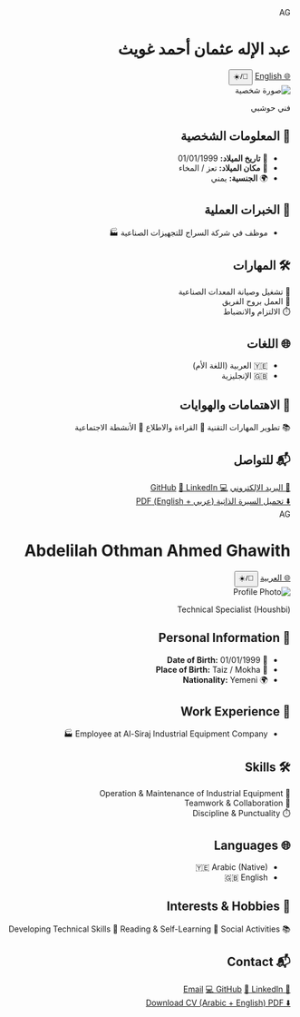 <!DOCTYPE html>
<html lang="ar" dir="rtl">
<head>
  <meta charset="UTF-8">
  <meta name="viewport" content="width=device-width, initial-scale=1.0">
  <title>السيرة الذاتية - عبد الإله عثمان أحمد غويث</title>
  <script src="https://cdn.tailwindcss.com"></script>
  <script>
    function toggleDarkMode() {
      document.documentElement.classList.toggle('dark');
      if (document.documentElement.classList.contains('dark')) {
        localStorage.setItem('theme', 'dark');
      } else {
        localStorage.setItem('theme', 'light');
      }
    }
    if (localStorage.getItem('theme') === 'dark') {
      document.documentElement.classList.add('dark');
    }
  </script>
</head>
<body class="bg-gray-100 dark:bg-gray-900 font-sans transition duration-500">
  <div class="max-w-3xl mx-auto my-10 bg-white dark:bg-gray-800 p-8 rounded-2xl shadow-lg text-gray-900 dark:text-gray-100">
    <div class="flex items-center justify-between">
      <div class="flex items-center gap-3">
        <div class="w-12 h-12 rounded-full bg-gradient-to-r from-blue-500 to-purple-600 flex items-center justify-center text-white font-bold text-lg shadow">AG</div>
        <h1 class="text-2xl font-bold">عبد الإله عثمان أحمد غويث</h1>
      </div>
      <div class="flex items-center gap-3">
        <a href="index_en.html" class="px-4 py-2 rounded-full bg-blue-500 text-white shadow hover:bg-blue-600 transition">🌐 English</a>
        <button onclick="toggleDarkMode()" class="px-4 py-2 rounded-full bg-gray-200 dark:bg-gray-700 text-gray-800 dark:text-gray-200 shadow hover:scale-105 transition">🌙/☀️</button>
      </div>
    </div>
    <div class="text-center mt-6">
      <img src="profile.jpg" alt="صورة شخصية" class="w-40 h-40 rounded-full mx-auto shadow-md">
      <p class="text-gray-600 dark:text-gray-300 mt-2">فني حوشبي</p>
    </div>
    <section class="mt-8">
      <h2 class="text-xl font-semibold border-b-2 border-gray-300 dark:border-gray-600 pb-2 mb-4">📝 المعلومات الشخصية</h2>
      <ul class="space-y-2">
        <li>📅 <b>تاريخ الميلاد:</b> 01/01/1999</li>
        <li>📍 <b>مكان الميلاد:</b> تعز / المخاء</li>
        <li>🌍 <b>الجنسية:</b> يمني</li>
      </ul>
    </section>
    <section class="mt-8">
      <h2 class="text-xl font-semibold border-b-2 border-gray-300 dark:border-gray-600 pb-2 mb-4">💼 الخبرات العملية</h2>
      <ul class="list-disc pr-6">
        <li>موظف في شركة السراج للتجهيزات الصناعية 🏭</li>
      </ul>
    </section>
    <section class="mt-8">
      <h2 class="text-xl font-semibold border-b-2 border-gray-300 dark:border-gray-600 pb-2 mb-4">🛠️ المهارات</h2>
      <div class="grid grid-cols-1 sm:grid-cols-2 gap-4">
        <div class="bg-gray-50 dark:bg-gray-700 p-3 rounded-lg shadow">🔧 تشغيل وصيانة المعدات الصناعية</div>
        <div class="bg-gray-50 dark:bg-gray-700 p-3 rounded-lg shadow">🤝 العمل بروح الفريق</div>
        <div class="bg-gray-50 dark:bg-gray-700 p-3 rounded-lg shadow">⏱️ الالتزام والانضباط</div>
      </div>
    </section>
    <section class="mt-8">
      <h2 class="text-xl font-semibold border-b-2 border-gray-300 dark:border-gray-600 pb-2 mb-4">🌐 اللغات</h2>
      <ul class="flex flex-wrap gap-4">
        <li>🇾🇪 العربية (اللغة الأم)</li>
        <li>🇬🇧 الإنجليزية</li>
      </ul>
    </section>
    <section class="mt-8">
      <h2 class="text-xl font-semibold border-b-2 border-gray-300 dark:border-gray-600 pb-2 mb-4">🎯 الاهتمامات والهوايات</h2>
      <div class="flex flex-wrap gap-3">
        <span class="bg-blue-100 dark:bg-blue-900 text-blue-800 dark:text-blue-200 px-3 py-1 rounded-full">📚 تطوير المهارات التقنية</span>
        <span class="bg-green-100 dark:bg-green-900 text-green-800 dark:text-green-200 px-3 py-1 rounded-full">📖 القراءة والاطلاع</span>
        <span class="bg-purple-100 dark:bg-purple-900 text-purple-800 dark:text-purple-200 px-3 py-1 rounded-full">👥 الأنشطة الاجتماعية</span>
      </div>
    </section>
    <section class="mt-10 text-center">
      <h2 class="text-xl font-semibold border-b-2 border-gray-300 dark:border-gray-600 pb-2 mb-6">📬 للتواصل</h2>
      <div class="flex justify-center gap-6 text-blue-600 dark:text-blue-400 text-lg">
        <a href="mailto:example@email.com" class="hover:text-blue-800 dark:hover:text-blue-200">📧 البريد الإلكتروني</a>
        <a href="https://github.com/USERNAME" target="_blank" class="hover:text-gray-800 dark:hover:text-gray-200">💻 GitHub</a>
        <a href="https://www.linkedin.com/in/USERNAME" target="_blank" class="hover:text-blue-700 dark:hover:text-blue-200">🔗 LinkedIn</a>
      </div>
      <div class="mt-8">
        <a href="cv_abdullah_ghawith_bilingual.pdf" download class="bg-blue-600 dark:bg-blue-500 text-white px-6 py-2 rounded-full shadow hover:bg-blue-700 dark:hover:bg-blue-600 transition">⬇️ تحميل السيرة الذاتية (عربي + English) PDF</a>
      </div>
    </section>
  </div>
</body>
</html>
<!DOCTYPE html>
<html lang="en" dir="ltr">
<head>
  <meta charset="UTF-8">
  <meta name="viewport" content="width=device-width, initial-scale=1.0">
  <title>CV - Abdelilah Othman Ahmed Ghawith</title>
  <script src="https://cdn.tailwindcss.com"></script>
  <script>
    function toggleDarkMode() {
      document.documentElement.classList.toggle('dark');
      if (document.documentElement.classList.contains('dark')) {
        localStorage.setItem('theme', 'dark');
      } else {
        localStorage.setItem('theme', 'light');
      }
    }
    if (localStorage.getItem('theme') === 'dark') {
      document.documentElement.classList.add('dark');
    }
  </script>
</head>
<body class="bg-gray-100 dark:bg-gray-900 font-sans transition duration-500">
  <div class="max-w-3xl mx-auto my-10 bg-white dark:bg-gray-800 p-8 rounded-2xl shadow-lg text-gray-900 dark:text-gray-100">
    <div class="flex items-center justify-between">
      <div class="flex items-center gap-3">
        <div class="w-12 h-12 rounded-full bg-gradient-to-r from-blue-500 to-purple-600 flex items-center justify-center text-white font-bold text-lg shadow">AG</div>
        <h1 class="text-2xl font-bold">Abdelilah Othman Ahmed Ghawith</h1>
      </div>
      <div class="flex items-center gap-3">
        <a href="index.html" class="px-4 py-2 rounded-full bg-blue-500 text-white shadow hover:bg-blue-600 transition">🌐 العربية</a>
        <button onclick="toggleDarkMode()" class="px-4 py-2 rounded-full bg-gray-200 dark:bg-gray-700 text-gray-800 dark:text-gray-200 shadow hover:scale-105 transition">🌙/☀️</button>
      </div>
    </div>
    <div class="text-center mt-6">
      <img src="profile.jpg" alt="Profile Photo" class="w-40 h-40 rounded-full mx-auto shadow-md">
      <p class="text-gray-600 dark:text-gray-300 mt-2">Technical Specialist (Houshbi)</p>
    </div>
    <section class="mt-8">
      <h2 class="text-xl font-semibold border-b-2 border-gray-300 dark:border-gray-600 pb-2 mb-4">📝 Personal Information</h2>
      <ul class="space-y-2">
        <li>📅 <b>Date of Birth:</b> 01/01/1999</li>
        <li>📍 <b>Place of Birth:</b> Taiz / Mokha</li>
        <li>🌍 <b>Nationality:</b> Yemeni</li>
      </ul>
    </section>
    <section class="mt-8">
      <h2 class="text-xl font-semibold border-b-2 border-gray-300 dark:border-gray-600 pb-2 mb-4">💼 Work Experience</h2>
      <ul class="list-disc pl-6">
        <li>Employee at Al-Siraj Industrial Equipment Company 🏭</li>
      </ul>
    </section>
    <section class="mt-8">
      <h2 class="text-xl font-semibold border-b-2 border-gray-300 dark:border-gray-600 pb-2 mb-4">🛠️ Skills</h2>
      <div class="grid grid-cols-1 sm:grid-cols-2 gap-4">
        <div class="bg-gray-50 dark:bg-gray-700 p-3 rounded-lg shadow">🔧 Operation & Maintenance of Industrial Equipment</div>
        <div class="bg-gray-50 dark:bg-gray-700 p-3 rounded-lg shadow">🤝 Teamwork & Collaboration</div>
        <div class="bg-gray-50 dark:bg-gray-700 p-3 rounded-lg shadow">⏱️ Discipline & Punctuality</div>
      </div>
    </section>
    <section class="mt-8">
      <h2 class="text-xl font-semibold border-b-2 border-gray-300 dark:border-gray-600 pb-2 mb-4">🌐 Languages</h2>
      <ul class="flex flex-wrap gap-4">
        <li>🇾🇪 Arabic (Native)</li>
        <li>🇬🇧 English</li>
      </ul>
    </section>
    <section class="mt-8">
      <h2 class="text-xl font-semibold border-b-2 border-gray-300 dark:border-gray-600 pb-2 mb-4">🎯 Interests & Hobbies</h2>
      <div class="flex flex-wrap gap-3">
        <span class="bg-blue-100 dark:bg-blue-900 text-blue-800 dark:text-blue-200 px-3 py-1 rounded-full">📚 Developing Technical Skills</span>
        <span class="bg-green-100 dark:bg-green-900 text-green-800 dark:text-green-200 px-3 py-1 rounded-full">📖 Reading & Self-Learning</span>
        <span class="bg-purple-100 dark:bg-purple-900 text-purple-800 dark:text-purple-200 px-3 py-1 rounded-full">👥 Social Activities</span>
      </div>
    </section>
    <section class="mt-10 text-center">
      <h2 class="text-xl font-semibold border-b-2 border-gray-300 dark:border-gray-600 pb-2 mb-6">📬 Contact</h2>
      <div class="flex justify-center gap-6 text-blue-600 dark:text-blue-400 text-lg">
        <a href="mailto:example@email.com" class="hover:text-blue-800 dark:hover:text-blue-200">📧 Email</a>
        <a href="https://github.com/USERNAME" target="_blank" class="hover:text-gray-800 dark:hover:text-gray-200">💻 GitHub</a>
        <a href="https://www.linkedin.com/in/USERNAME" target="_blank" class="hover:text-blue-700 dark:hover:text-blue-200">🔗 LinkedIn</a>
      </div>
      <div class="mt-8">
        <a href="cv_abdullah_ghawith_bilingual.pdf" download class="bg-blue-600 dark:bg-blue-500 text-white px-6 py-2 rounded-full shadow hover:bg-blue-700 dark:hover:bg-blue-600 transition">⬇️ Download CV (Arabic + English) PDF</a>
      </div>
    </section>
  </div>
</body>
</html>
